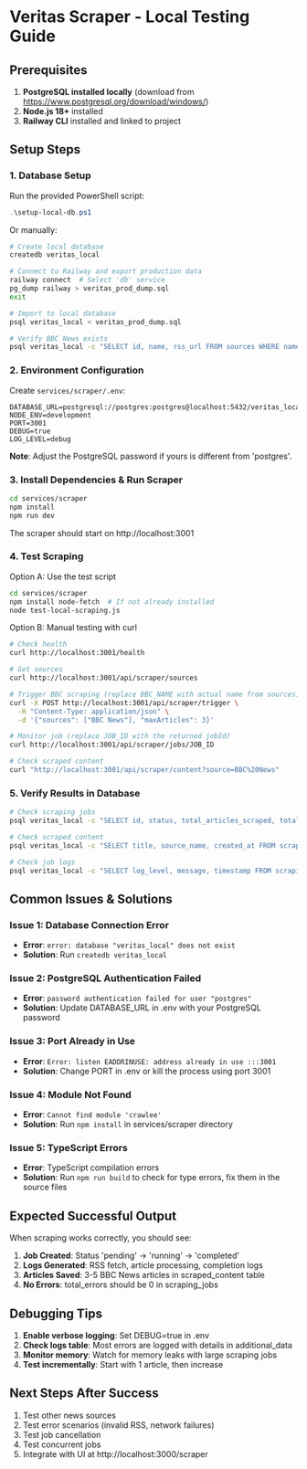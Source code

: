 # Veritas Scraper - Local Testing Guide

## Prerequisites

1. **PostgreSQL installed locally** (download from https://www.postgresql.org/download/windows/)
2. **Node.js 18+** installed
3. **Railway CLI** installed and linked to project

## Setup Steps

### 1. Database Setup

Run the provided PowerShell script:
```powershell
.\setup-local-db.ps1
```

Or manually:
```bash
# Create local database
createdb veritas_local

# Connect to Railway and export production data
railway connect  # Select 'db' service
pg_dump railway > veritas_prod_dump.sql
exit

# Import to local database
psql veritas_local < veritas_prod_dump.sql

# Verify BBC News exists
psql veritas_local -c "SELECT id, name, rss_url FROM sources WHERE name LIKE '%BBC%';"
```

### 2. Environment Configuration

Create `services/scraper/.env`:
```env
DATABASE_URL=postgresql://postgres:postgres@localhost:5432/veritas_local
NODE_ENV=development
PORT=3001
DEBUG=true
LOG_LEVEL=debug
```

**Note**: Adjust the PostgreSQL password if yours is different from 'postgres'.

### 3. Install Dependencies & Run Scraper

```bash
cd services/scraper
npm install
npm run dev
```

The scraper should start on http://localhost:3001

### 4. Test Scraping

Option A: Use the test script
```bash
cd services/scraper
npm install node-fetch  # If not already installed
node test-local-scraping.js
```

Option B: Manual testing with curl
```bash
# Check health
curl http://localhost:3001/health

# Get sources
curl http://localhost:3001/api/scraper/sources

# Trigger BBC scraping (replace BBC_NAME with actual name from sources)
curl -X POST http://localhost:3001/api/scraper/trigger \
  -H "Content-Type: application/json" \
  -d '{"sources": ["BBC News"], "maxArticles": 3}'

# Monitor job (replace JOB_ID with the returned jobId)
curl http://localhost:3001/api/scraper/jobs/JOB_ID

# Check scraped content
curl "http://localhost:3001/api/scraper/content?source=BBC%20News"
```

### 5. Verify Results in Database

```bash
# Check scraping jobs
psql veritas_local -c "SELECT id, status, total_articles_scraped, total_errors FROM scraping_jobs ORDER BY triggered_at DESC LIMIT 5;"

# Check scraped content
psql veritas_local -c "SELECT title, source_name, created_at FROM scraped_content ORDER BY created_at DESC LIMIT 10;"

# Check job logs
psql veritas_local -c "SELECT log_level, message, timestamp FROM scraping_logs ORDER BY timestamp DESC LIMIT 20;"
```

## Common Issues & Solutions

### Issue 1: Database Connection Error
- **Error**: `error: database "veritas_local" does not exist`
- **Solution**: Run `createdb veritas_local`

### Issue 2: PostgreSQL Authentication Failed
- **Error**: `password authentication failed for user "postgres"`
- **Solution**: Update DATABASE_URL in .env with your PostgreSQL password

### Issue 3: Port Already in Use
- **Error**: `Error: listen EADDRINUSE: address already in use :::3001`
- **Solution**: Change PORT in .env or kill the process using port 3001

### Issue 4: Module Not Found
- **Error**: `Cannot find module 'crawlee'`
- **Solution**: Run `npm install` in services/scraper directory

### Issue 5: TypeScript Errors
- **Error**: TypeScript compilation errors
- **Solution**: Run `npm run build` to check for type errors, fix them in the source files

## Expected Successful Output

When scraping works correctly, you should see:

1. **Job Created**: Status 'pending' → 'running' → 'completed'
2. **Logs Generated**: RSS fetch, article processing, completion logs
3. **Articles Saved**: 3-5 BBC News articles in scraped_content table
4. **No Errors**: total_errors should be 0 in scraping_jobs

## Debugging Tips

1. **Enable verbose logging**: Set DEBUG=true in .env
2. **Check logs table**: Most errors are logged with details in additional_data
3. **Monitor memory**: Watch for memory leaks with large scraping jobs
4. **Test incrementally**: Start with 1 article, then increase

## Next Steps After Success

1. Test other news sources
2. Test error scenarios (invalid RSS, network failures)
3. Test job cancellation
4. Test concurrent jobs
5. Integrate with UI at http://localhost:3000/scraper 